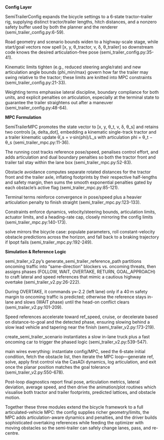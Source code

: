 **Config Layer**



SemiTrailerConfig expands the bicycle settings to a 6‑state tractor–trailer rig, supplying distinct tractor/trailer lengths, hitch distances, and a nonzero safety buffer used by both the planner and the renderer (semi\_trailer\_config.py:6-59).

Road geometry and scenario bounds widen to a highway-scale stage, while start/goal vectors now spell \[x, y, θ\_tractor, v, δ, θ\_trailer] so downstream code knows the desired articulation-free pose (semi\_trailer\_config.py:35-41).

Kinematic limits tighten (e.g., reduced steering angle/rate) and new articulation angle bounds (phi\_min/max) govern how far the trailer may swing relative to the tractor; these limits are knitted into MPC constraints (semi\_trailer\_config.py:21-33).

Weighting terms emphasise lateral discipline, boundary compliance for both units, and explicit penalties on articulation, especially at the terminal state to guarantee the trailer straightens out after a maneuver (semi\_trailer\_config.py:48-64).



**MPC Formulation**



SemiTrailerMPC promotes the state vector to \[x, y, θ\_t, v, δ, θ\_s] and retains two controls \[a, delta\_dot], embedding a kinematic single-track tractor and a trailer kinematic update θ̇\_s = v·sin(phi)/L\_s with articulation phi = θ\_t − θ\_s (semi\_trailer\_mpc.py:11-36).

The running cost tracks reference pose/speed, penalises control effort, and adds articulation and dual boundary penalties so both the tractor front and trailer tail stay within the lane box (semi\_trailer\_mpc.py:52-83).

Obstacle avoidance computes separate rotated distances for the tractor front and the trailer axle, inflating footprints by their respective half-lengths and safety margin, then sums the smooth exponential penalties gated by each obstacle’s active flag (semi\_trailer\_mpc.py:85-121).

Terminal terms reinforce convergence in pose/speed plus a heavier articulation penalty to finish straight (semi\_trailer\_mpc.py:123-133).

Constraints enforce dynamics, velocity/steering bounds, articulation limits, actuator limits, and a heading-rate cap, closely mirroring the config limits (semi\_trailer\_mpc.py:140-173).

solve mirrors the bicycle case: populate parameters, roll constant-velocity obstacle predictions across the horizon, and fall back to a braking trajectory if Ipopt fails (semi\_trailer\_mpc.py:192-249).



**Simulation \& Reference Logic**



semi\_trailer\_v2.py’s generate\_semi\_trailer\_reference\_path partitions oncoming traffic into “same-direction” blockers vs. oncoming threats, then assigns phases (FOLLOW, WAIT, OVERTAKE, RETURN, GOAL\_APPROACH) to craft lateral and speed references that mimic a cautious highway overtake (semi\_trailer\_v2.py:26-222).

During OVERTAKE, it commands y≈-2.2 (left lane) only if a 40 m safety margin to oncoming traffic is predicted; otherwise the reference stays in-lane and slows (WAIT phase) until the head-on conflict clears (semi\_trailer\_v2.py:101-209).

Speed references accelerate toward ref\_speed, cruise, or decelerate based on distance-to-goal and the detected phase, ensuring slowing behind a slow lead vehicle and tapering near the finish (semi\_trailer\_v2.py:173-219).

create\_semi\_trailer\_scenario instantiates a slow in-lane truck plus a fast oncoming car to trigger the phased logic (semi\_trailer\_v2.py:539-547).

main wires everything: instantiate config/MPC, seed the 6‑state initial condition, fetch the obstacle list, then iterate the MPC loop—generate ref, solve, apply first control via the CasADi dynamics, log articulation, and exit once the planar position matches the goal tolerance (semi\_trailer\_v2.py:550-678).

Post-loop diagnostics report final pose, articulation metrics, lateral deviation, average speed, and then drive the animation/plot routines which visualise both tractor and trailer footprints, predicted lattices, and obstacle motion.



Together these three modules extend the bicycle framework to a full articulated-vehicle MPC: the config supplies richer geometry/limits, the MPC adds articulation-aware dynamics and penalties, and the driver builds sophisticated overtaking references while feeding the optimizer with moving obstacles so the semi-trailer can safely change lanes, pass, and re-centre.

